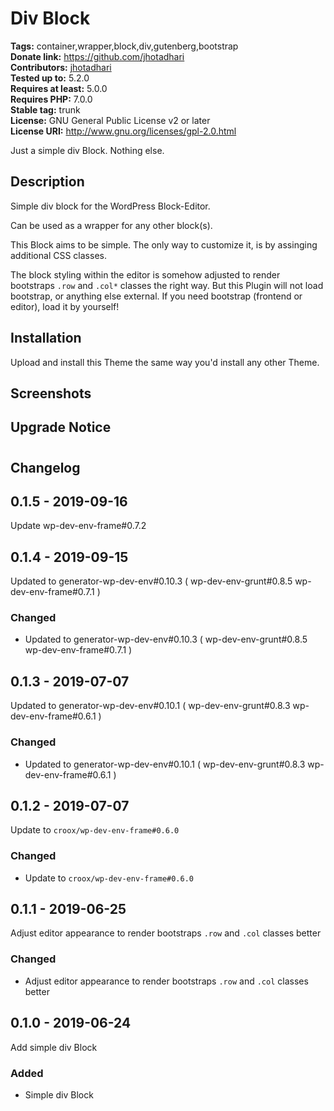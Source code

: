 # Div Block #
**Tags:** container,wrapper,block,div,gutenberg,bootstrap  
**Donate link:** https://github.com/jhotadhari  
**Contributors:** [jhotadhari](https://profiles.wordpress.org/jhotadhari)  
**Tested up to:** 5.2.0  
**Requires at least:** 5.0.0  
**Requires PHP:** 7.0.0  
**Stable tag:** trunk  
**License:** GNU General Public License v2 or later  
**License URI:** http://www.gnu.org/licenses/gpl-2.0.html  

Just a simple div Block. Nothing else.


## Description ##

Simple div block for the WordPress Block-Editor.

Can be used as a wrapper for any other block(s).

This Block aims to be simple. The only way to customize it, is by assinging additional CSS classes.

The block styling within the editor is somehow adjusted to render bootstraps `.row` and `.col*` classes the right way.
But this Plugin will not load bootstrap, or anything else external. If you need bootstrap (frontend or editor), load it by yourself!

## Installation ##
Upload and install this Theme the same way you'd install any other Theme.


## Screenshots ##


## Upgrade Notice ##



# 

## Changelog ##

## 0.1.5 - 2019-09-16
Update wp-dev-env-frame#0.7.2

## 0.1.4 - 2019-09-15
Updated to generator-wp-dev-env#0.10.3 ( wp-dev-env-grunt#0.8.5 wp-dev-env-frame#0.7.1 )

### Changed
- Updated to generator-wp-dev-env#0.10.3 ( wp-dev-env-grunt#0.8.5 wp-dev-env-frame#0.7.1 )

## 0.1.3 - 2019-07-07
Updated to generator-wp-dev-env#0.10.1 ( wp-dev-env-grunt#0.8.3 wp-dev-env-frame#0.6.1 )

### Changed
- Updated to generator-wp-dev-env#0.10.1 ( wp-dev-env-grunt#0.8.3 wp-dev-env-frame#0.6.1 )

## 0.1.2 - 2019-07-07
Update to `croox/wp-dev-env-frame#0.6.0`

### Changed
- Update to `croox/wp-dev-env-frame#0.6.0`

## 0.1.1 - 2019-06-25
Adjust editor appearance to render bootstraps `.row` and `.col` classes better

### Changed
- Adjust editor appearance to render bootstraps `.row` and `.col` classes better

## 0.1.0 - 2019-06-24
Add simple div Block

### Added
- Simple div Block
